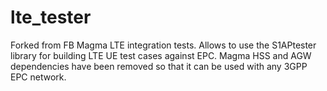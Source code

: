 # lte_tester
Forked from FB Magma LTE integration tests. Allows to use the S1APtester library for building LTE UE test cases against EPC. Magma HSS and AGW dependencies have been removed so that it can be used with any 3GPP EPC network. 
